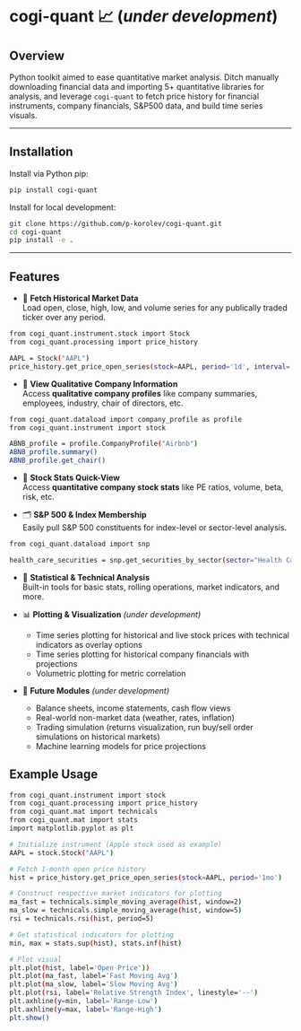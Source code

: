 # cogi-quant 📈 (_under development_)

## **Overview**

Python toolkit aimed to ease quantitative market analysis. Ditch manually downloading financial data and importing 5+ quantitative libraries for analysis, and leverage `cogi-quant` to fetch price history for financial instruments, company financials, S&P500 data, and build time series visuals.

---

## **Installation**

Install via Python pip:
```bash
pip install cogi-quant
```
Install for local development:
```bash
git clone https://github.com/p-korolev/cogi-quant.git
cd cogi-quant
pip install -e .
```
---

## **Features**

- 🔎 **Fetch Historical Market Data**  
  Load open, close, high, low, and volume series for any publically traded ticker over any period.
```bash
from cogi_quant.instrument.stock import Stock
from cogi_quant.processing import price_history

AAPL = Stock("AAPL")
price_history.get_price_open_series(stock=AAPL, period='1d', interval='1h')
```

- 🧠 **View Qualitative Company Information**  
  Access **qualitative company profiles** like company summaries, employees, industry, chair of directors, etc.
```bash
from cogi_quant.dataload import company_profile as profile
from cogi_quant.instrument import stock

ABNB_profile = profile.CompanyProfile("Airbnb")
ABNB_profile.summary()
ABNB_profile.get_chair()
```
  
- 🧠 **Stock Stats Quick-View**  
  Access **quantitative company stock stats** like PE ratios, volume, beta, risk, etc.

- 🗂️ **S&P 500 & Index Membership**  
  Easily pull S&P 500 constituents for index-level or sector-level analysis.
```bash
from cogi_quant.dataload import snp

health_care_securities = snp.get_securities_by_sector(sector="Health Care")
```

- 🧮 **Statistical & Technical Analysis**  
  Built-in tools for basic stats, rolling operations, market indicators, and more.

- 📊 **Plotting & Visualization** *(under development)*  
  - Time series plotting for historical and live stock prices with technical indicators as overlay options
  - Time series plotting for historical company financials with projections
  - Volumetric plotting for metric correlation

- 🔮 **Future Modules** *(under development)*  
  - Balance sheets, income statements, cash flow views  
  - Real-world non-market data (weather, rates, inflation)  
  - Trading simulation (returns visualization, run buy/sell order simulations on historical markets)
  - Machine learning models for price projections

## **Example Usage**

```bash
from cogi_quant.instrument import stock
from cogi_quant.processing import price_history
from cogi_quant.mat import technicals
from cogi_quant.mat import stats
import matplotlib.pyplot as plt

# Initialize instrument (Apple stock used as example)
AAPL = stock.Stock("AAPL")

# Fetch 1-month open price history
hist = price_history.get_price_open_series(stock=AAPL, period='1mo')

# Construct respective market indicators for plotting
ma_fast = technicals.simple_moving_average(hist, window=2)
ma_slow = technicals.simple_moving_average(hist, window=5)
rsi = technicals.rsi(hist, period=5)

# Get statistical indicators for plotting
min, max = stats.sup(hist), stats.inf(hist)

# Plot visual
plt.plot(hist, label='Open Price'))
plt.plot(ma_fast, label='Fast Moving Avg')
plt.plot(ma_slow, label='Slow Moving Avg')
plt.plot(rsi, label='Relative Strength Index', linestyle='--')
plt.axhline(y=min, label='Range-Low')
plt.axhline(y=max, label='Range-High')
plt.show()
```





